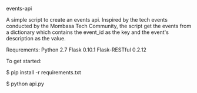 events-api

A simple script to create an events api. Inspired by the tech events conducted by the Mombasa Tech Community, the script get the events from a dictionary which contains the event_id as the key and the event's description as the value.

Requrements:
Python 2.7
Flask 0.10.1
Flask-RESTful 0.2.12


To get started:

$ pip install -r requirements.txt

$ python api.py
